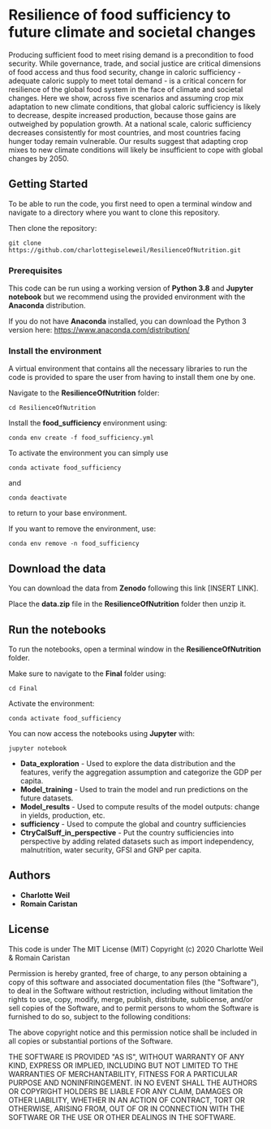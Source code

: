 # Resilience of food sufficiency to future climate and societal changes

Producing sufficient food to meet rising demand is a precondition to food security. While governance, trade, and social justice are critical dimensions of food access and thus food security, change in caloric sufficiency - adequate caloric supply to meet total demand - is a critical concern for resilience of the global food system in the face of climate and societal changes. Here we show, across five scenarios and assuming crop mix adaptation to new climate conditions, that global caloric sufficiency is likely to decrease, despite increased production, because those gains are outweighed by population growth. At a national scale, caloric sufficiency decreases consistently for most countries, and most countries facing hunger today remain vulnerable. Our results suggest that adapting crop mixes to new climate conditions will likely be insufficient to cope with global changes by 2050.


## Getting Started

To be able to run the code, you first need to open a terminal window and navigate to a directory where you want to clone this repository.

Then clone the repository:

```
git clone https://github.com/charlottegiseleweil/ResilienceOfNutrition.git
```

### Prerequisites

This code can be run using a working version of **Python 3.8** and **Jupyter notebook** but we recommend using the provided environment with the **Anaconda** distribution.

If you do not have **Anaconda** installed, you can download the Python 3 version here: https://www.anaconda.com/distribution/


### Install the environment

A virtual environment that contains all the necessary libraries to run the code is provided to spare the user from having to install them one by one.

Navigate to the **ResilienceOfNutrition** folder:

```
cd ResilienceOfNutrition
```

Install the **food_sufficiency** environment using:

```
conda env create -f food_sufficiency.yml
```

To activate the environment you can simply use

```
conda activate food_sufficiency
```

and

```
conda deactivate
```

to return to your base environment.

If you want to remove the environment, use:

```
conda env remove -n food_sufficiency
```


## Download the data

You can download the data from **Zenodo** following this link [INSERT LINK].

Place the **data.zip** file in the **ResilienceOfNutrition** folder then unzip it.

## Run the notebooks

To run the notebooks, open a terminal window in the **ResilienceOfNutrition** folder.

Make sure to navigate to the **Final** folder using:

```
cd Final
```

Activate the environment:

```
conda activate food_sufficiency
```

You can now access the notebooks using **Jupyter** with:

```
jupyter notebook
```

* **Data_exploration** - Used to explore the data distribution and the features, verify the aggregation assumption and categorize the GDP per capita.
* **Model_training** - Used to train the model and run predictions on the future datasets.
* **Model_results** - Used to compute results of the model outputs: change in yields, production, etc.
* **sufficiency** - Used to compute the global and country sufficiencies
* **CtryCalSuff_in_perspective** - Put the country sufficiencies into perspective by adding related datasets such as import independency, malnutrition, water security, GFSI and GNP per capita.

## Authors

* **Charlotte Weil**
* **Romain Caristan**


## License

This code is under The MIT License (MIT)
Copyright (c) 2020 Charlotte Weil & Romain Caristan

Permission is hereby granted, free of charge, to any person obtaining a copy of this software and associated documentation files (the "Software"), to deal in the Software without restriction, including without limitation the rights to use, copy, modify, merge, publish, distribute, sublicense, and/or sell copies of the Software, and to permit persons to whom the Software is furnished to do so, subject to the following conditions:

The above copyright notice and this permission notice shall be included in all copies or substantial portions of the Software.

THE SOFTWARE IS PROVIDED "AS IS", WITHOUT WARRANTY OF ANY KIND, EXPRESS OR IMPLIED, INCLUDING BUT NOT LIMITED TO THE WARRANTIES OF MERCHANTABILITY, FITNESS FOR A PARTICULAR PURPOSE AND NONINFRINGEMENT. IN NO EVENT SHALL THE AUTHORS OR COPYRIGHT HOLDERS BE LIABLE FOR ANY CLAIM, DAMAGES OR OTHER LIABILITY, WHETHER IN AN ACTION OF CONTRACT, TORT OR OTHERWISE, ARISING FROM, OUT OF OR IN CONNECTION WITH THE SOFTWARE OR THE USE OR OTHER DEALINGS IN THE SOFTWARE.
